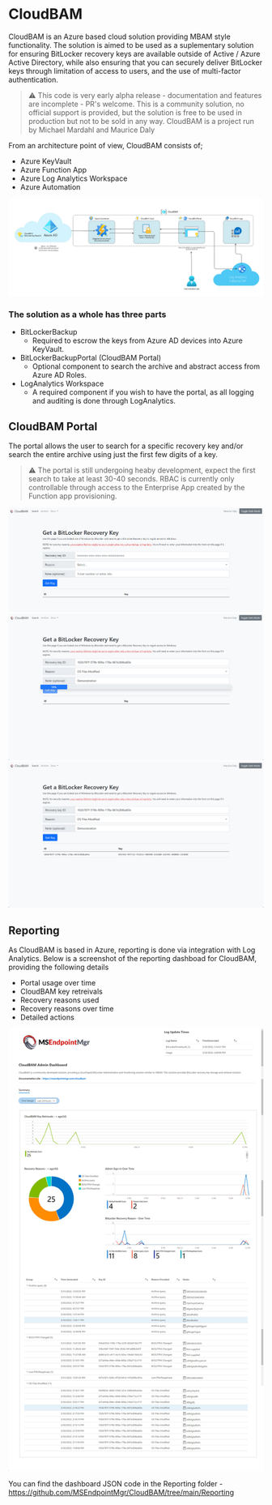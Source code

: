 # CloudBAM
CloudBAM is an Azure based cloud solution providing MBAM style functionality. The solution is aimed to be used as a suplementary solution for ensuring BitLocker recovery keys are available outside of Active / Azure Active Directory, while also ensuring that you can securely deliver BitLocker keys through limitation of access to users, and the use of multi-factor authentication.

> :warning: This code is very early alpha release - documentation and features are incomplete - PR's welcome.
> This is a community solution, no official support is provided, but the solution is free to be used in production but not to be sold in any way.
> CloudBAM is a project run by Michael Mardahl and Maurice Daly

From an architecture point of view, CloudBAM consists of;

- Azure KeyVault
- Azure Function App
- Azure Log Analytics Workspace
- Azure Automation

![architecture overview](https://github.com/MSEndpointMgr/CloudBAM/blob/main/Screenshots/CloudBAMArchitecture.jpg)

### The solution as a whole has three parts

 - BitLockerBackup
   - Required to escrow the keys from Azure AD devices into Azure KeyVault.
 - BitLockerBackupPortal (CloudBAM Portal)
   - Optional component to search the archive and abstract access from Azure AD Roles.
 - LogAnalytics Workspace
   - A required component if you wish to have the portal, as all logging and auditing is done through LogAnalytics.

## CloudBAM Portal ##

The portal allows the user to search for a specific recovery key and/or search the entire archive using just the first few digits of a key.
> :warning: The portal is still undergoing heaby development, expect the first search to take at least 30-40 seconds.
> RBAC is currently only controllable through access to the Enterprise App created by the Function app provisioning.

![Recovery Key search in the portal](https://github.com/MSEndpointMgr/CloudBAM/blob/main/Screenshots/CloudBAM.jpg)
![Recovery Key search in the portal](https://github.com/MSEndpointMgr/CloudBAM/blob/main/Screenshots/CloudBAM2.jpg)
![Recovery Key search in the portal](https://github.com/MSEndpointMgr/CloudBAM/blob/main/Screenshots/CloudBAM3.jpg)

## Reporting ## 
As CloudBAM is based in Azure, reporting is done via integration with Log Analytics. Below is a screenshot of the reporting dashboad for CloudBAM, providing the following details

- Portal usage over time
- CloudBAM key retreivals 
- Recovery reasons used
- Recovery reasons over time
- Detailed actions

![alt text](https://github.com/MSEndpointMgr/CloudBAM/blob/main/Screenshots/Screenshot.jpg)

You can find the dashboard JSON code in the Reporting folder - https://github.com/MSEndpointMgr/CloudBAM/tree/main/Reporting

